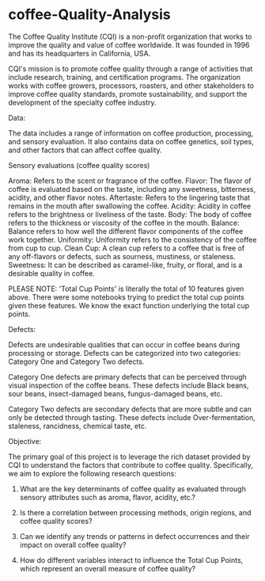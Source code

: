 # coffee-Quality-Analysis

The Coffee Quality Institute (CQI) is a non-profit organization that works to improve the quality and value of coffee worldwide. It was founded in 1996 and has its headquarters in California, USA.


CQI's mission is to promote coffee quality through a range of activities that include research, training, and certification programs. The organization works with coffee growers, processors, roasters, and other stakeholders to improve coffee quality standards, promote sustainability, and support the development of the specialty coffee industry.


Data:

The data includes a range of information on coffee production, processing, and sensory evaluation. It also contains data on coffee genetics, soil types, and other factors that can affect coffee quality.

Sensory evaluations (coffee quality scores)

Aroma: Refers to the scent or fragrance of the coffee.
Flavor: The flavor of coffee is evaluated based on the taste, including any sweetness, bitterness, acidity, and other flavor notes.
Aftertaste: Refers to the lingering taste that remains in the mouth after swallowing the coffee.
Acidity: Acidity in coffee refers to the brightness or liveliness of the taste.
Body: The body of coffee refers to the thickness or viscosity of the coffee in the mouth.
Balance: Balance refers to how well the different flavor components of the coffee work together.
Uniformity: Uniformity refers to the consistency of the coffee from cup to cup.
Clean Cup: A clean cup refers to a coffee that is free of any off-flavors or defects, such as sourness, mustiness, or staleness.
Sweetness: It can be described as caramel-like, fruity, or floral, and is a desirable quality in coffee.



PLEASE NOTE: 'Total Cup Points' is literally the total of 10 features given above. There were some notebooks trying to predict the total cup points given these features. We know the exact function underlying the total cup points.



Defects:

Defects are undesirable qualities that can occur in coffee beans during processing or storage. Defects can be categorized into two categories: Category One and Category Two defects.

Category One defects are primary defects that can be perceived through visual inspection of the coffee beans. These defects include Black beans, sour beans, insect-damaged beans, fungus-damaged beans, etc.

Category Two defects are secondary defects that are more subtle and can only be detected through tasting. These defects include Over-fermentation, staleness, rancidness, chemical taste, etc.



Objective: 



The primary goal of this project is to leverage the rich dataset provided by CQI to understand the factors that contribute to coffee quality. Specifically, we aim to explore the following research questions:



1.	What are the key determinants of coffee quality as evaluated through sensory attributes such as aroma, flavor, acidity, etc.?

2.	Is there a correlation between processing methods, origin regions, and coffee quality scores?

3.	Can we identify any trends or patterns in defect occurrences and their impact on overall coffee quality?

4.	How do different variables interact to influence the Total Cup Points, which represent an overall measure of coffee quality?
